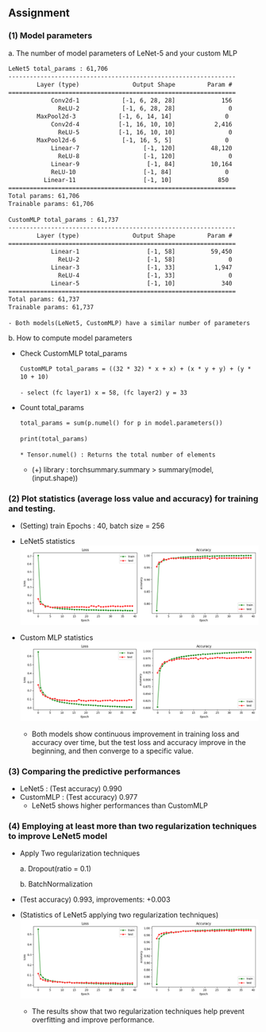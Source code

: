 ## Assignment

### (1) Model parameters

a. The number of model parameters of LeNet-5 and your custom MLP

    LeNet5 total_params : 61,706 
    ----------------------------------------------------------------
            Layer (type)               Output Shape         Param #
    ================================================================
                Conv2d-1            [-1, 6, 28, 28]             156
                  ReLU-2            [-1, 6, 28, 28]               0
            MaxPool2d-3            [-1, 6, 14, 14]               0
                Conv2d-4           [-1, 16, 10, 10]           2,416
                  ReLU-5           [-1, 16, 10, 10]               0
            MaxPool2d-6             [-1, 16, 5, 5]               0
                Linear-7                  [-1, 120]          48,120
                  ReLU-8                  [-1, 120]               0
                Linear-9                   [-1, 84]          10,164
                ReLU-10                   [-1, 84]               0
              Linear-11                   [-1, 10]             850
    ================================================================
    Total params: 61,706
    Trainable params: 61,706
        
    CustomMLP total_params : 61,737
    ----------------------------------------------------------------
            Layer (type)               Output Shape         Param #
    ================================================================
                Linear-1                   [-1, 58]          59,450
                  ReLU-2                   [-1, 58]               0
                Linear-3                   [-1, 33]           1,947
                  ReLU-4                   [-1, 33]               0
                Linear-5                   [-1, 10]             340
    ================================================================
    Total params: 61,737
    Trainable params: 61,737

    - Both models(LeNet5, CustomMLP) have a similar number of parameters

b. How to compute model parameters

  - Check CustomMLP total_params

        CustomMLP total_params = ((32 * 32) * x + x) + (x * y + y) + (y * 10 + 10)

        - select (fc layer1) x = 58, (fc layer2) y = 33

  - Count total_params

        total_params = sum(p.numel() for p in model.parameters())
        
        print(total_params)
        
        * Tensor.numel() : Returns the total number of elements

      - (+) library : torchsummary.summary > summary(model,(input.shape))


### (2) Plot statistics (average loss value and accuracy) for training and testing.

  - (Setting) train Epochs : 40, batch size = 256

  - LeNet5 statistics
    ![screenshot](template/lenet5.png)

  - Custom MLP statistics
    ![screenshot](template/CustomMLP.png)

    - Both models show continuous improvement in training loss and accuracy over time,
      but the test loss and accuracy improve in the beginning, and then converge to a specific value.


### (3) Comparing the predictive performances

  - LeNet5      : (Test accuracy) 0.990
  - CustomMLP   : (Test accuracy) 0.977
    - LeNet5 shows higher performances than CustomMLP


### (4) Employing at least more than two regularization techniques to improve LeNet5 model

  - Apply Two regularization techniques
    
      a. Dropout(ratio = 0.1)
    
      b. BatchNormalization

  - (Test accuracy) 0.993, improvements: +0.003

  - (Statistics of LeNet5 applying two regularization techniques)
    ![screenshot](template/lenet5_improve.png)

    - The results show that two regularization techniques help prevent overfitting and improve performance.
